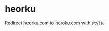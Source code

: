 # heorku

Redirect [heorku.com][heorku] to [heroku.com][heroku] with `style`.

[heorku]: http://heorku.com
[heroku]: http://heroku.com
